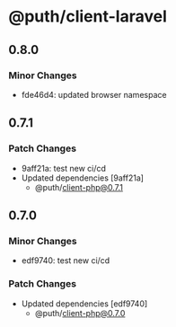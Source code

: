 # @puth/client-laravel

## 0.8.0

### Minor Changes

- fde46d4: updated browser namespace

## 0.7.1

### Patch Changes

- 9aff21a: test new ci/cd
- Updated dependencies [9aff21a]
  - @puth/client-php@0.7.1

## 0.7.0

### Minor Changes

- edf9740: test new ci/cd

### Patch Changes

- Updated dependencies [edf9740]
  - @puth/client-php@0.7.0
